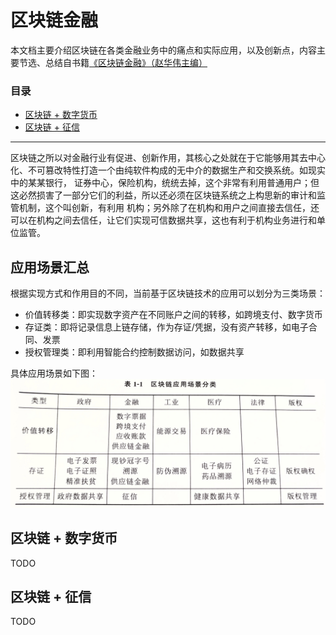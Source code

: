 # 区块链金融

本文档主要介绍区块链在各类金融业务中的痛点和实际应用，以及创新点，内容主要节选、总结自书籍[《区块链金融》（赵华伟主编）](http://www.tup.tsinghua.edu.cn/booksCenter/book_08419801.html)

### 目录
- [区块链 + 数字货币](#区块链--数字货币)
- [区块链 + 征信](#区块链--征信)  


---

区块链之所以对金融行业有促进、创新作用，其核心之处就在于它能够用其去中心化、不可篡改特性打造一个由纯软件构成的无中介的数据生产和交换系统。如现实中的某某银行，
证券中心，保险机构，统统去掉，这个非常有利用普通用户；但这必然损害了一部分它们的利益，所以还必须在区块链系统之上构思新的审计和监管机制，这个叫创新，有利用
机构；另外除了在机构和用户之间直接去信任，还可以在机构之间去信任，让它们实现可信数据共享，这也有利于机构业务进行和单位监管。

## 应用场景汇总
根据实现方式和作用目的不同，当前基于区块链技术的应用可以划分为三类场景：
- 价值转移类：即实现数字资产在不同账户之间的转移，如跨境支付、数字货币
- 存证类：即将记录信息上链存储，作为存证/凭据，没有资产转移，如电子合同、发票
- 授权管理类：即利用智能合约控制数据访问，如数据共享

具体应用场景如下图：
![](./images/blockchain_fin_scene.jpeg)

## 区块链 + 数字货币
TODO

## 区块链 + 征信
TODO
